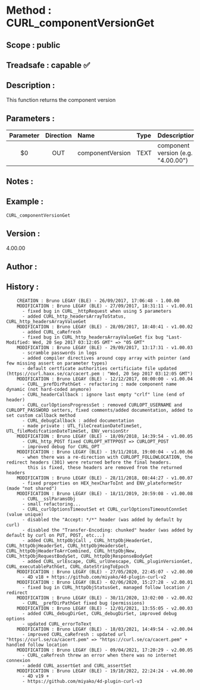 ﻿# **Method :** CURL_componentVersionGet
## **Scope :** public
## **Treadsafe :** capable ✅ 
## **Description :** 
This function returns the component version
## **Parameters :** 
| Parameter | Direction | Name | Type | Ddescription | 
|:----:|:----:|:----|:----|:----| 
| $0 | OUT | componentVersion | TEXT | component version (e.g. "4.00.00") | 

## **Notes :** 

## **Example :** 
```
CURL_componentVersionGet
```
## **Version :** 
4.00.00
## **Author :** 

## **History :** 
 
        CREATION : Bruno LEGAY (BLE) - 26/09/2017, 17:06:48 - 1.00.00
        MODIFICATION : Bruno LEGAY (BLE) - 27/09/2017, 18:31:11 - v1.00.01
          - fixed bug in CURL__httpRequest when using 5 parameters
          - added CURL_http_headersArrayToStatus, CURL_http_headersArrayValueGet
        MODIFICATION : Bruno LEGAY (BLE) - 28/09/2017, 18:40:41 - v1.00.02
          - added CURL_caRefresh
          - fixed bug in CURL_http_headersArrayValueGet fix bug "Last-Modified: Wed, 20 Sep 2017 03:12:05 GMT" => "05 GMT"
        MODIFICATION : Bruno LEGAY (BLE) - 29/09/2017, 13:17:31 - v1.00.03
          - scramble passwords in logs
          - added compiler directives around copy array with pointer (and few missing assert on parameter types)
          - default certficate authorities certificiate file updated (https://curl.haxx.se/ca/cacert.pem : "Wed, 20 Sep 2017 03:12:05 GMT")
        MODIFICATION : Bruno LEGAY (BLE) - 12/12/2017, 08:00:00 - v1.00.04
          - CURL__prefDirPathGet - refactoring : made component name dynamic (not hard-coded anymore)
          - CURL_headerCallback : ignore last empty "crlf" line (end of header)
          - CURL_curlOptionsProgressSet : removed CURLOPT_USERNAME and CURLOPT_PASSWORD setters, fixed comments/added documentation, added to set custom callback method
          - CURL_debugCallback : added documentation
          - made private : UTL_fileCreationDateTimeSet, UTL_fileModifcationDateTimeSet, ENV_versionStr 
        MODIFICATION : Bruno LEGAY (BLE) - 18/09/2018, 14:39:54 - v1.00.05
          - CURL_http_POST fixed CURLOPT_HTTPPOST => CURLOPT_POST
          - improved debug for CURL_OPT 
        MODIFICATION : Bruno LEGAY (BLE) - 19/11/2018, 19:00:04 - v1.00.06
          - when there was a re-direction with CURLOPT_FOLLOWLOCATION, the redirect headers (301) were returned before the final headers. 
            this is fixed, these headers are removed from the returned headers
        MODIFICATION : Bruno LEGAY (BLE) - 28/11/2018, 08:44:27 - v1.00.07
          - fixed properties on HEX_hexCharToInt and ENV_plateformeStr (made "not shared")
        MODIFICATION : Bruno LEGAY (BLE) - 18/11/2019, 20:59:08 - v1.00.08
          - CURL__sslParamsObj
          - small refactoring...
          - CURL_curlOptionsTimeoutSet et CURL_curlOptionsTimeoutConnSet (value unique)
          - disabled the "Accept: */*" header (was added by default by curl)
          - disabled the "Transfer-Encoding: chunked" header (was added by default by curl on PUT, POST, etc...)
          - added CURL_httpObjCall , CURL_httpObjHeaderGet, CURL_httpObjHeaderSet, CURL_httpObjHeadersGet, CURL_httpObjHeaderToArrCombined, CURL_httpObjNew, CURL_httpObjRequestBodySet, CURL_httpObjResponseBodyGet 
          - added CURL_urlEscape, CURL_urlUnescape, CURL_pluginVersionGet, CURL_executablePathGet, CURL_dateStringToEpoch
        MODIFICATION : Bruno LEGAY (BLE) - 27/05/2020, 22:45:07 - v2.00.00
          - 4D v18 + https://github.com/miyako/4d-plugin-curl-v2
        MODIFICATION : Bruno LEGAY (BLE) - 02/06/2020, 15:27:28 - v2.00.01
          - fixed bug in CURL_httpObjStatusGet, managed follow location / redirect
        MODIFICATION : Bruno LEGAY (BLE) - 30/11/2020, 13:02:00 - v2.00.02
          - CURL__prefDirPathGet fixed bug (permissions)
        MODIFICATION : Bruno LEGAY (BLE) - 12/01/2021, 13:55:05 - v2.00.03
          - added CURL_debugDirGet, CURL_debugDirSet, improved debug options
          - updated CURL_errorToText 
        MODIFICATION : Bruno LEGAY (BLE) - 18/03/2021, 14:49:54 - v2.00.04
          - improved CURL_caRefresh : updated url "https://curl.se/ca/cacert.pem" => "https://curl.se/ca/cacert.pem" + handled follow location
        MODIFICATION : Bruno LEGAY (BLE) - 09/04/2021, 17:20:29 - v2.00.05
          - CURL_caRefresh threw an error when there was no internet connexion
          - adedd CURL_assertGet and CURL_assertSet
        MODIFICATION : Bruno LEGAY (BLE) - 19/10/2022, 22:24:24 - v4.00.00
          - 4D v19 + 
          - https://github.com/miyako/4d-plugin-curl-v3
